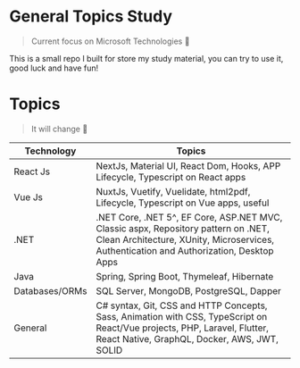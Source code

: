 # General Topics Study
> Current focus on Microsoft Technologies 📣

This is a small repo I built for store my study material, you can try to use it, good luck and have fun!

# Topics

> It will change 🚨
<table>
	<thead>
		<tr>
			<th>Technology</th>
			<th>Topics</th>
		</tr>
	</thead>
	<tbody>
		<tr>
			<td>React Js</td>
			<td>NextJs, Material UI, React Dom, Hooks, APP Lifecycle, Typescript on React apps</td>
		</tr>
		<tr>
			<td>Vue Js</td>
			<td>NuxtJs, Vuetify, Vuelidate, html2pdf, Lifecycle, Typescript on Vue apps, useful</td>
		</tr>
		<tr>
			<td>.NET</td>
			<td>.NET Core, .NET 5^, EF Core, ASP.NET MVC, Classic aspx, Repository pattern on .NET, Clean Architecture, XUnity, Microservices, Authentication and Authorization, Desktop Apps</td>
		</tr>
		<tr>
			<td>Java</td>
			<td>Spring, Spring Boot, Thymeleaf, Hibernate</td>
		</tr>
		<tr>
			<td>Databases/ORMs</td>
			<td>SQL Server, MongoDB, PostgreSQL, Dapper</td>
		</tr>
		<tr>
			<td>General</td>
			<td>C# syntax, Git, CSS and HTTP Concepts, Sass, Animation with CSS, TypeScript on React/Vue projects, PHP, Laravel, Flutter, React Native, GraphQL, Docker, AWS, JWT, SOLID</td>
		</tr>
	</tbody>
</table>
